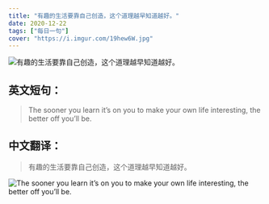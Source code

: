 ```yaml
---
title: "有趣的生活要靠自己创造，这个道理越早知道越好。"
date: 2020-12-22
tags: ["每日一句"]
cover: "https://i.imgur.com/19hew6W.jpg"
---
```


![有趣的生活要靠自己创造，这个道理越早知道越好。](https://i.imgur.com/U45MZhW.jpg)

## 英文短句：
> The sooner you learn it’s on you to make your own life interesting, the better off you’ll be.

<!--more-->

## 中文翻译：
> 有趣的生活要靠自己创造，这个道理越早知道越好。

![The sooner you learn it’s on you to make your own life interesting, the better off you’ll be.](https://i.imgur.com/NGXkeod.jpg)

